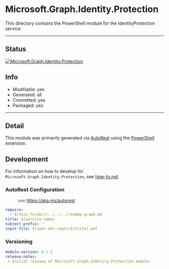 <!-- region Generated -->
# Microsoft.Graph.Identity.Protection
This directory contains the PowerShell module for the IdentityProtection service.

---
## Status
[![Microsoft.Graph.Identity.Protection](https://img.shields.io/powershellgallery/v/Microsoft.Graph.Identity.Protection.svg?style=flat-square&label=Microsoft.Graph.Identity.Protection "Microsoft.Graph.Identity.Protection")](https://www.powershellgallery.com/packages/Microsoft.Graph.Identity.Protection/)

## Info
- Modifiable: yes
- Generated: all
- Committed: yes
- Packaged: yes

---
## Detail
This module was primarily generated via [AutoRest](https://github.com/Azure/autorest) using the [PowerShell](https://github.com/Azure/autorest.powershell) extension.

## Development
For information on how to develop for `Microsoft.Graph.Identity.Protection`, see [how-to.md](how-to.md).
<!-- endregion -->

### AutoRest Configuration

> see https://aka.ms/autorest

``` yaml
require:
  - $(this-folder)/../../../readme.graph.md
title: $(service-name)
subject-prefix: ''
input-file: $(spec-doc-repo)/$(title).yml
```
### Versioning

``` yaml
module-version: 0.1.1
release-notes:
 - Initial release of Microsoft.Graph.Identity.Protection module.
```

